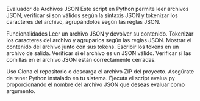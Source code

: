 Evaluador de Archivos JSON
Este script en Python permite leer archivos JSON, verificar si son válidos según la sintaxis JSON y 
tokenizar los caracteres del archivo, agrupándolos según las reglas JSON. 


Funcionalidades
Leer un archivo JSON y devolver su contenido.
Tokenizar los caracteres del archivo y agruparlos según las reglas JSON.
Mostrar el contenido del archivo junto con sus tokens.
Escribir los tokens en un archivo de salida.
Verificar si el archivo es un JSON válido.
Verificar si las comillas en el archivo JSON están correctamente cerradas.

Uso
Clona el repositorio o descarga el archivo ZIP del proyecto.
Asegúrate de tener Python instalado en tu sistema.
Ejecuta el script evalua.py proporcionando el nombre del archivo JSON que deseas evaluar como argumento.
